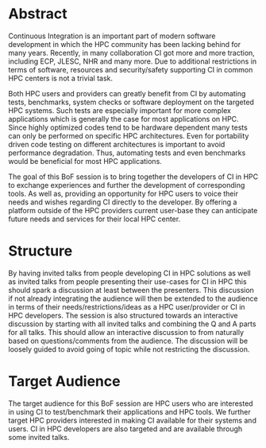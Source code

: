 # Abstract
Continuous Integration is an important part of modern software development in which the HPC community has been lacking behind for many years. Recently, in many collaboration CI got more and more traction, including ECP, JLESC, NHR and many more. Due to additional restrictions in terms of software, resources and security/safety supporting CI in common HPC centers is not a trivial task. 

Both HPC users and providers can greatly benefit from CI by automating tests, benchmarks, system checks or software deployment on the targeted HPC systems. Such tests are especially important for more complex applications which is generally the case for most applications on HPC. Since highly optimized codes tend to be hardware dependent many tests can only be performed on specific HPC architectures. Even for portability driven code testing on different architectures is important to avoid performance degradation. Thus, automating tests and even benchmarks would be beneficial for most HPC applications.

The goal of this BoF session is to bring together the developers of CI in HPC to exchange experiences and further the development of corresponding tools. As well as, providing an opportunity for HPC users to voice their needs and wishes regarding CI directly to the developer. By offering a platform outside of the HPC providers current user-base they can anticipate future needs and services for their local HPC center.


# Structure
By having invited talks from people developing CI in HPC solutions as well as invited talks from people presenting their use-cases for CI in HPC this should spark a discussion at least between the presenters. This discussion if not already integrating the audience will then be extended to the audience in terms of their needs/restrictions/ideas as a HPC user/provider or CI in HPC developers.
The session is also structured towards an interactive discussion by starting with all invited talks and combining the Q and A parts for all talks. This should allow an interactive discussion to from naturally based on questions/comments from the audience. The discussion will be loosely guided to avoid going of topic while not restricting the discussion.


# Target Audience
The target audience for this BoF session are HPC users who are interested in using CI to test/benchmark their applications and HPC tools. We further target HPC providers interested in making CI available for their systems and users. CI in HPC developers are also targeted and are available through some invited talks.
